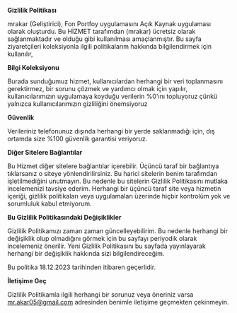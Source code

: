 **Gizlilik Politikası**

mrakar (Geliştirici), Fon Portfoy uygulamasını Açık Kaynak uygulaması olarak oluşturdu. Bu HİZMET tarafımdan (mrakar) ücretsiz olarak sağlanmaktadır ve olduğu gibi kullanılması amaçlanmıştır.
Bu sayfa ziyaretçileri koleksiyonla ilgili politikalarım hakkında bilgilendirmek için kullanılır,

**Bilgi Koleksiyonu**

Burada sunduğumuz hizmet, kullanıcılardan herhangi bir veri toplanmasını gerektirmez, bir sorunu çözmek ve yardımcı olmak için yapılır, kullanıcılarımızın uygulamaya koyduğu verilerin %0'ını topluyoruz çünkü yalnızca kullanıcılarımızın gizliliğini önemsiyoruz

**Güvenlik**

Verileriniz telefonunuz dışında herhangi bir yerde saklanmadığı için, dış ortamda size %100 güvenlik garantisi veriyoruz.

**Diğer Sitelere Bağlantılar**

Bu Hizmet diğer sitelere bağlantılar içerebilir. Üçüncü taraf bir bağlantıya tıklarsanız o siteye yönlendirilirsiniz. Bu harici sitelerin benim tarafımdan işletilmediğini unutmayın. Bu nedenle bu sitelerin Gizlilik Politikasını mutlaka incelemenizi tavsiye ederim. Herhangi bir üçüncü taraf site veya hizmetin içeriği, gizlilik politikaları veya uygulamaları üzerinde hiçbir kontrolüm yok ve sorumluluk kabul etmiyorum.

**Bu Gizlilik Politikasındaki Değişiklikler**

Gizlilik Politikamızı zaman zaman güncelleyebilirim. Bu nedenle herhangi bir değişiklik olup olmadığını görmek için bu sayfayı periyodik olarak incelemeniz önerilir. Yeni Gizlilik Politikasını bu sayfada yayınlayarak herhangi bir değişiklik hakkında sizi bilgilendireceğim.

Bu politika 18.12.2023 tarihinden itibaren geçerlidir.

**İletişime Geç**

Gizlilik Politikamla ilgili herhangi bir sorunuz veya öneriniz varsa mr.akar05@gmail.com adresinden benimle iletişime geçmekten çekinmeyin.
